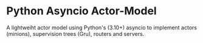 # Python Asyncio Actor-Model

A lightweiht actor model using Python's (3.10+) asyncio to implement actors (minions), supervision trees (Gru), routers and servers.